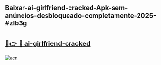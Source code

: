 ## Baixar-ai-girlfriend-cracked-Apk-sem-anúncios-desbloqueado-completamente-2025-#zlb3g

# <h2><a href="https://ainizakaria.my?title=ai-girlfriend-cracked&ref=20M">🔗👉 🔴 ai-girlfriend-cracked</a></h2>

[![acn](https://github.com/user-attachments/assets/0f9c940e-d8b0-45ae-aac7-cd30a18b3e1c)](https://ainizakaria.my?title=ai-girlfriend-cracked&ref=20M)

